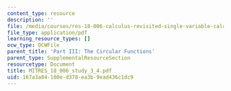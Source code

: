 ```yaml
---
content_type: resource
description: ''
file: /media/courses/res-18-006-calculus-revisited-single-variable-calculus-fall-2010/167a3a84180ed378ea3b9ead436c1dc9_MITRES_18_006_study_3_4.pdf
file_type: application/pdf
learning_resource_types: []
ocw_type: OCWFile
parent_title: 'Part III: The Circular Functions'
parent_type: SupplementalResourceSection
resourcetype: Document
title: MITRES_18_006_study_3_4.pdf
uid: 167a3a84-180e-d378-ea3b-9ead436c1dc9
---
```

